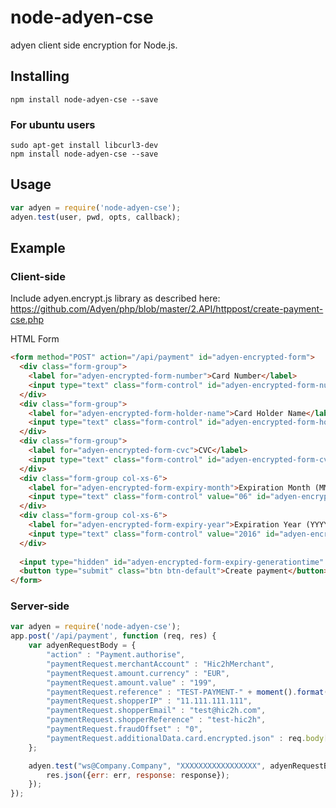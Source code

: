 # node-adyen-cse

adyen client side encryption for Node.js.

## Installing

	npm install node-adyen-cse --save
	
### For ubuntu users

	sudo apt-get install libcurl3-dev
	npm install node-adyen-cse --save

## Usage

```js
var adyen = require('node-adyen-cse');
adyen.test(user, pwd, opts, callback);
```

## Example

### Client-side

Include adyen.encrypt.js library as described here: https://github.com/Adyen/php/blob/master/2.API/httppost/create-payment-cse.php

HTML Form

```html
<form method="POST" action="/api/payment" id="adyen-encrypted-form">
  <div class="form-group">
    <label for="adyen-encrypted-form-number">Card Number</label>
    <input type="text" class="form-control" id="adyen-encrypted-form-number" value="5555444433331111" size="20" autocomplete="off" data-encrypted-name="number">
  </div>
  <div class="form-group">
    <label for="adyen-encrypted-form-holder-name">Card Holder Name</label>
    <input type="text" class="form-control" id="adyen-encrypted-form-holder-name" value="John Doe" size="20" autocomplete="off" data-encrypted-name="holderName">
  </div>
  <div class="form-group">
    <label for="adyen-encrypted-form-cvc">CVC</label>
    <input type="text" class="form-control" id="adyen-encrypted-form-cvc" value="737" size="4" autocomplete="off" data-encrypted-name="cvc">
  </div>
  <div class="form-group col-xs-6">
    <label for="adyen-encrypted-form-expiry-month">Expiration Month (MM)</label>
    <input type="text" class="form-control" value="06" id="adyen-encrypted-form-expiry-month" size="2"  autocomplete="off" data-encrypted-name="expiryMonth">
  </div>
  <div class="form-group col-xs-6">
    <label for="adyen-encrypted-form-expiry-year">Expiration Year (YYYY)</label>
    <input type="text" class="form-control" value="2016" id="adyen-encrypted-form-expiry-year"  size="4"  autocomplete="off" data-encrypted-name="expiryYear">
  </div>
  
  <input type="hidden" id="adyen-encrypted-form-expiry-generationtime" data-encrypted-name="generationtime" />
  <button type="submit" class="btn btn-default">Create payment</button>
</form>
```

### Server-side

```js
var adyen = require('node-adyen-cse');
app.post('/api/payment', function (req, res) {
	var adyenRequestBody = {
		"action" : "Payment.authorise",
		"paymentRequest.merchantAccount" : "Hic2hMerchant",    
		"paymentRequest.amount.currency" : "EUR",
		"paymentRequest.amount.value" : "199",
		"paymentRequest.reference" : "TEST-PAYMENT-" + moment().format(),
		"paymentRequest.shopperIP" : "11.111.111.111",
		"paymentRequest.shopperEmail" : "test@hic2h.com",
		"paymentRequest.shopperReference" : "test-hic2h", 
		"paymentRequest.fraudOffset" : "0",
		"paymentRequest.additionalData.card.encrypted.json" : req.body['adyen-encrypted-data']
	};

	adyen.test("ws@Company.Company", "XXXXXXXXXXXXXXXXX", adyenRequestBody, function(err, response){
		res.json({err: err, response: response});
	});
});
```
